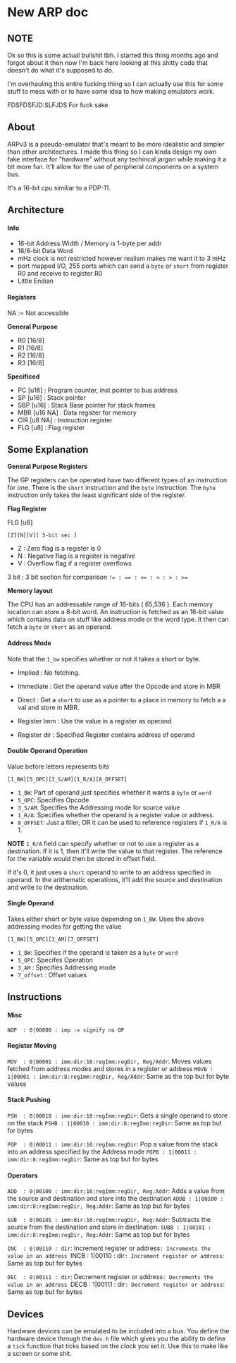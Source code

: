 New ARP doc
===========

NOTE
-----------
Ok so this is some actual bullshit tbh.
I started this thing months ago and forgot about it then now I'm back here looking
at this shitty code that doesn't do what it's supposed to do.

I'm overhauling this entire fucking thing so I can actually use this for some stuff to mess with
or to have some idea to how making emulators work.

FDSFDSFJD:SLFJDS For fuck sake

About
------------
ARPv3 is a pseudo-emulator that's meant to be more idealistic and simpler than other architectures. I made this thing so I can kinda design my own
fake interface for "hardware" without any techincal jargon  while making it a bit more fun. It'll allow for the use of peripheral components on a
system bus.

It's a 16-bit cpu similiar to a PDP-11.

Architecture
------------

#### Info ####
* 16-bit Address Width / Memory is 1-byte per addr
* 16/8-bit Data Word
* mHz clock is not restricted however realism makes me want it to 3 mHz
* port mapped I/O, 255 ports which can send a `byte` or `short` from register R0 and receive to register R0
* Little Endian

#### Registers ####

NA := Not accessible

**General Purpose**
* R0 [16/8]
* R1 [16/8]
* R2 [16/8]
* R3 [16/8]

**Specificed**
* PC  [u16]          : Program counter, inst pointer to bus address
* SP  [u16]          : Stack pointer
* SBP [u16]          : Stack Base pointer for stack frames
* MBR [u16 NA]       : Data register for memory
* CIR [u8 NA]        : Instruction register
* FLG [u8]           : Flag register

Some Explanation
-------------------

**General Purpose Registers**

The GP registers can be operated have two different types of an instruction for one. There is the `short` instruction
and the `byte` instruction. The `byte` instruction only takes the least significant side of the register.

**Flag Register**

FLG [u8]

`[Z][N][V][ 3-bit sec ]`

* Z : Zero flag is a register is 0
* N : Negative flag is a register is negative
* V : Overflow flag if a register overflows

3 bit : 3 bit section for comparison
`!= : == : <= : < : > : >=`

**Memory layout**

The CPU has an addressable range of 16-bits ( 65,536 ). Each memory location can store a 8-bit word.
An instruction is fetched as an 16-bit value which contains data on stuff like address mode or the word type.
It then can fetch a `byte` or `short` as an operand.

#### Address Mode ####
Note that the `1_bw` specifies whether or not it takes a short or byte.

* Implied   : No fetching.
* Immediate : Get the operand value after the Opcode and store in MBR
* Direct    : Get a `short` to use as a pointer to a place in memory to fetch a a val and store in MBR.

* Register Imm  : Use the value in a register as operand
* Register dir  : Specified Register contains address of operand

#### Double Operand Operation ####
Value before letters represents bits

`[1_BW][5_OPC][3_S/AM][1_R/A][8_OFFSET]`

* `1_BW`: Part of operand just specifies whether it wants a `byte` or `word`
* `5_OPC`: Specifies Opcode
* `3_S/AM`: Specifies the Addressing mode for source value
* `1_R/A`: Specifies whether the operand is a register value or address.
* `8_OFFSET`: Just a filler, OR it can be used to reference registers if `1_R/A` is 1.

**NOTE**
`1_R/A` field can specify whether or not to use a register as a destination. If it is 1, then it'll
write the value to that register. The reference for the variable would then be stored in offset field.

If it's 0, it just uses a `short` operand to write to an address specified in operand.
In the arithematic operations, it'll add the source and destination and write to the destination.

#### Single Operand ####
Takes either short or byte value depending on `1_BW`. Uses the above addressing modes for getting the value

`[1_BW][5_OPC][3_AM][7_OFFSET]`

* `1_BW`: Specifies if the operand is taken as a `byte` or `word`
* `5_OPC`: Specifes Operation
* `3_AM` : Specifies Addressing mode
* `7_offset` : Offset values

Instructions
------------

#### Misc ####
`NOP  : 0|00000 : imp := signify no OP `

#### Register Moving ####
`MOV  : 0|00001 : imm:dir:16:regImm:regDir, Reg/Addr`: Moves values fetched from address modes and stores in a register or address
`MOVB : 1|00001 : imm:dir:8:regImm:regDir, Reg/Addr`: Same as the top but for byte values

#### Stack Pushing ####
`PSH  : 0|00010 : imm:dir:16:regImm:regDir`: Gets a single operand to store on the stack
`PSHB : 1|00010 : imm:dir:8:regImm:regDir`: Same as top but for bytes

`POP  : 0|00011 : imm:dir:16:regImm:regDir`: Pop a value from the stack into an address specified by the Address mode
`POPB : 1|00011 : imm:dir:8:regImm:regDir`: Same as top but for bytes

#### Operators ####
`ADD  : 0|00100 : imm:dir:16:regImm:regDir, Reg:Addr`: Adds a value from the source and destination and store into the destination
`ADDB : 1|00100 : imm:dir:8:regImm:regDir, Reg:Addr`: Same as top but for bytes

`SUB  : 0|00101 : imm:dir:16:regImm:regDir, Reg:Addr`: Subtracts the source from the destination and store in destination.
`SUBB : 1|00101 : imm:dir:8:regImm:regDir, Reg:Addr`: Same as top but for bytes

`INC  : 0|00110 : dir`: Increment register or address`: Increments the value in an address
`INCB : 1|00110 : dir`: Increment register or address`: Same as top but for bytes

`DEC  : 0|00111 : dir`: Decrement register or address`: Decrements the value in an address
`DECB : 1|00111 : dir`: Decrement register or address`: Same as top but for bytes

Devices
-------------------
Hardware devices can be emulated to be included into a bus. You define the hardware device
through the `dev.h` file which gives you the ability to define a `tick` function that
ticks based on the clock you set it. Use this to make like a screen or some shit.
